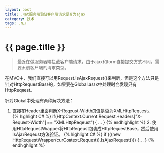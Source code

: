 ```yaml
---
layout: post
title: .Net服务端验证客户端请求是否为ajax
category: 技术
tags: .NET
---
```


{{ page.title }}
===

> 最近在做服务器端拦截客户端请求，由于ajax和form直接提交方式不同，需要识别客户端的请求类型。

在MVC中，我们直接可以用Request.IsAjaxRequest()来判断，但是这个方法只是针对HttpRequestBase的，如果要在Global.asax中处理时会发现只有HttpRequest。
    
针对Global中处理有两种解决方法：
1. 直接在Header里面判断X-Reqeust-Width的值是否为XMLHttpRequest。
{% highlight C# %}
    if(HttpContext.Current.Request.Headers["X-Request-Width"] == "XMLHttpReqeust")
    {
        ...
    }
{% endhighlight %}
 2\. 使用HttpRequestWrapper将HttpReqeust包装成HttpRequestBase，然后使用IsAjaxReqeust方法验证。
{% highlight C# %}
    if (((new HttpRequestWrapper(curContext.Request)).IsAjaxRequest()))
    {
        ...
    }
{% endhighlight %}
